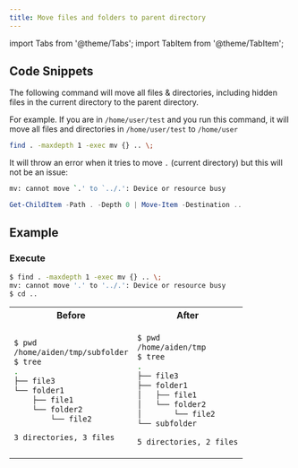 ```yaml
---
title: Move files and folders to parent directory
---
```


import Tabs from '@theme/Tabs';
import TabItem from '@theme/TabItem';

## Code Snippets

The following command will move all files & directories, including hidden files in the current directory to the parent directory.

For example. If you are in `/home/user/test` and you run this command, it will move all files and directories in `/home/user/test` to `/home/user`

<Tabs groupId="move-files">
<TabItem value="bash" label="bash">

```bash title="bash"
find . -maxdepth 1 -exec mv {} .. \;
```

It will throw an error when it tries to move `.` (current directory) but this will not be an issue:

```bash
mv: cannot move `.' to `../.': Device or resource busy
```

</TabItem>
<TabItem value="powershell" label="PowerShell">

```powershell title="Powershell"
Get-ChildItem -Path . -Depth 0 | Move-Item -Destination ..
```

</TabItem>
</Tabs>

## Example

### Execute

```bash title="bash"
$ find . -maxdepth 1 -exec mv {} .. \;
mv: cannot move '.' to '../.': Device or resource busy
$ cd ..
```

<table>
<tr>
<th>Before</th>
<th>After</th>
</tr>
<tr>
<td>

```bash title="bash"
$ pwd
/home/aiden/tmp/subfolder
$ tree
.
├── file3
└── folder1
    ├── file1
    └── folder2
        └── file2

3 directories, 3 files
```


</td>
<td>

```bash title="bash"
$ pwd 
/home/aiden/tmp
$ tree
.
├── file3
├── folder1
│   ├── file1
│   └── folder2
│       └── file2
└── subfolder

5 directories, 2 files
```

</td>
</tr>
</table>